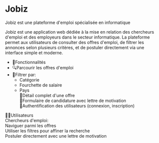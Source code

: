 # Jobiz 
Jobiz est une plateforme d'emploi spécialisée en informatique

Jobiz est une application web dédiée à la mise en relation des chercheurs d'emploi et des employeurs dans le secteur informatique. La plateforme permet aux utilisateurs de consulter des offres d'emploi, de filtrer les annonces selon plusieurs critères, et de postuler directement via une interface simple et moderne.

* 📌Fonctionnalités<br>
* 🔍Parcourir les offres d'emploi<br>
* 📁Filtrer par:<br>
    * Catégorie<br>
    * Fourchette de salaire<br>
    * Pays<br>
        📄Détail complet d'une offre<br>
        📝Formulaire de candidature avec lettre de motivation<br>
        🔐Authentification des utilisateurs (connexion, inscription)<br>

🧑‍💻Utilisateurs<br>
    Chercheurs d'emploi:<br>
        Naviguer parmi les offres<br>
        Utiliser les filtres pour affiner la recherche<br>
        Postuler directement avec une lettre de motivation<br>





